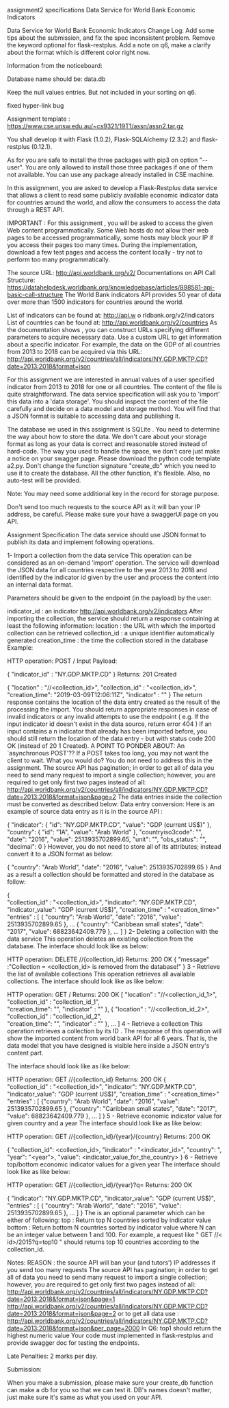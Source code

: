 assignment2 specifications
Data Service for World Bank Economic Indicators

Data Service for World Bank Economic Indicators
Change Log: Add some tips about the submission, and fix the spec inconsistent problem. Remove the keyword optional for flask-restplus. Add a note on q6, make a clarify about the format which is different color right now.

Information from the noticeboard:

Database name should be: data.db

Keep the null values entries. But not included in your sorting on q6.

fixed hyper-link bug

Assignment template : https://www.cse.unsw.edu.au/~cs9321/19T1/assn/assn2.tar.gz

You shall develop it with Flask (1.0.2), Flask-SQLAlchemy (2.3.2) and flask-restplus (0.12.1).

As for you are safe to install the three packages with pip3 on option "--user". You are only allowed to install those three packages if one of them not available. 
You can use any package already installed in CSE machine.

In this assignment, you are asked to develop a Flask-Restplus data service that allows a client to read some publicly available economic indicator data for countries around the world, and allow the consumers to access the data through a REST API.

IMPORTANT : For this assignment , you will be asked to access the given Web content programmatically. Some Web hosts do not allow their web pages to be accessed programmatically, some hosts may block your IP if you access their pages too many times. During the implementation, download a few test pages and access the content locally - try not to perform too many programmatically.

The source URL: http://api.worldbank.org/v2/
Documentations on API Call Structure: 
https://datahelpdesk.worldbank.org/knowledgebase/articles/898581-api-basic-call-structure
The World Bank indicators API provides 50 year of data over more than 1500 indicators for countries around the world.

List of indicators can be found at: http://api.w o rldbank.org/v2/indicators
List of countries can be found at: http://api.worldbank.org/v2/countries
As the documentation shows , you can construct URLs specifying different parameters to acquire necessary data. Use a custom URL to get information about a specific indicator. For example, the data on the GDP of all countries from 2013 to 2018 can be acquired via this URL: http://api.worldbank.org/v2/countries/all/indicators/NY.GDP.MKTP.CD?date=2013:2018&format=json

For this assignment we are interested in annual values of a user specified indicator from 2013 to 2018 for one or all countries. The content of the file is quite straightforward. The data service specification will ask you to 'import' this data into a 'data storage'. You should inspect the content of the file carefully and decide on a data model and storage method. You will find that a JSON format is suitable to accessing data and publishing it.

The database we used in this assignment is SQLite . You need to determine the way about how to store the data. We don't care about your storage format as long as your data is correct and reasonable stored instead of hard-code. The way you used to handle the space, we don't care just make a notice on your swagger page. Please download the python code template a2.py. Don't change the function signature "create_db" which you need to use it to create the database. All the other function, it's flexible. Also, no auto-test will be provided.

Note: You may need some additional key in the record for storage purpose.

Don't send too much requests to the source API as it will ban your IP address, be careful. Please make sure your have a swaggerUI page on you API.

Assignment Specification 
The data service should use JSON format to publish its data and implement following operations.

1- Import a collection from the data service
This operation can be considered as an on-demand 'import' operation. The service will download the JSON data for all countries respective to the year 2013 to 2018 and identified by the indicator id given by the user and process the content into an internal data format.

Parameters should be given to the endpoint (in the payload) by the user:

indicator_id : an indicator http://api.worldbank.org/v2/indicators
After importing the collection, the service should return a response containing at least the following information:
location : the URL with which the imported collection can be retrieved
collection_id : a unique identifier automatically generated
creation_time : the time the collection stored in the database
Example:

HTTP operation: POST /<collections>
Input Payload:

{ "indicator_id" : "NY.GDP.MKTP.CD" }
Returns: 201 Created

{ 
    "location" : "/<collections>/<collection_id>", 
    "collection_id" : "<collection_id>",  
    "creation_time": "2019-03-09T12:06:11Z",
    "indicator" : "<indicator>"
}
The return response contains the location of the data entry created as the result of the processing the import.
You should return appropriate responses in case of invalid indicators or any invalid attempts to use the endpoint ( e.g. If the input indicator id doesn't exist in the data source, return error 404 )
If an input contains a n indicator that already has been imported before, you should still return the location of the data entry - but with status code 200 OK (instead of 20 1 Created).
A POINT TO PONDER ABOUT: An `asynchronous POST'?? If a POST takes too long, you may not want the client to wait. What you would do? You do not need to address this in the assignment.
The source API has pagination; in order to get all of data you need to send many request to import a single collection; however, you are required to get only first two pages instead of all: 
http://api.worldbank.org/v2/countries/all/indicators/NY.GDP.MKTP.CD?date=2013:2018&format=json&page=2
The data entries inside the collection must be converted as described below:
Data entry conversion:
Here is an example of source data entry as it is in the source API :

{ 
   "indicator": { 
                  "id": "NY.GDP.MKTP.CD", 
                  "value": "GDP (current US$)" 
                }, 
    "country": { 
                  "id": "1A", 
                  "value": "Arab World" 
               }, 
    "countryiso3code": "", 
    "date": "2016", 
    "value": 2513935702899.65, 
    "unit": "", 
    "obs_status": "", 
    "decimal": 0 
}
However, you do not need to store all of its attributes; instead convert it to a JSON format as below:

{ 
  "country": "Arab World",
  "date": "2016",
  "value": 2513935702899.65
}
And as a result a collection should be formatted and stored in the database as follow:

{  
  "collection_id" : "<collection_id>",
  "indicator": "NY.GDP.MKTP.CD",
  "indicator_value": "GDP (current US$)",
  "creation_time" : "<creation_time>"
  "entries" : [
                { "country": "Arab World", "date": "2016",  "value": 2513935702899.65 },
                ...
                { "country": "Caribbean small states",  "date": "2017",  "value": 68823642409.779 },
                ...
              ]
}
2- Deleting a collection with the data service
This operation deletes an existing collection from the database. The interface should look like as below:

HTTP operation: DELETE /<collections>/{collection_id}
Returns: 200 OK 
{ 
    "message" :"Collection = <collection_id> is removed from the database!"
}
3 - Retrieve the list of available collections
This operation retrieves all available collections. The interface should look like as like below:

HTTP operation: GET /<collections>
Returns: 200 OK 
[
    "location" : "/<collections>/<collection_id_1>", 
    "collection_id" : "collection_id_1",  
    "creation_time": "<time>",
    "indicator" : "<indicator>"
    },
   { 
    "location" : "/<collections>/<collection_id_2>", 
    "collection_id" : "collection_id_2",  
    "creation_time": "<time>",
    "indicator" : "<indicator>"
   },
   ...
]
4 - Retrieve a collection
This operation retrieves a collection by its ID . The response of this operation will show the imported content from world bank API for all 6 years. That is, the data model that you have designed is visible here inside a JSON entry's content part.

The interface should look like as like below:

HTTP operation: GET /<collections>/{collection_id}
Returns: 200 OK 
{  
  "collection_id" : "<collection_id>",
  "indicator": "NY.GDP.MKTP.CD",
  "indicator_value": "GDP (current US$)",
  "creation_time" : "<creation_time>"
  "entries" : [
                {"country": "Arab World",  "date": "2016",  "value": 2513935702899.65 },
                {"country": "Caribbean small states",  "date": "2017",  "value": 68823642409.779 },
                ...
   ]
}
5 - Retrieve economic indicator value for given country and a year
The interface should look like as like below:

HTTP operation: GET /<collections>/{collection_id}/{year}/{country}
Returns: 200 OK

{ 
   "collection_id": <collection_id>,
   "indicator" : "<indicator_id>",
   "country": "<country>, 
   "year": "<year">,
   "value": <indicator_value_for_the_country>
}
6 - Retrieve top/bottom economic indicator values for a given year
The interface should look like as like below:

HTTP operation: GET /<collections>/{collection_id}/{year}?q=<query>
Returns: 200 OK

{ 
   "indicator": "NY.GDP.MKTP.CD",
   "indicator_value": "GDP (current US$)",
   "entries" : [
                  { 
                     "country": "Arab World",
                     "date": "2016",
                     "value": 2513935702899.65
                  },
                  ...
               ]
}
The <query> is an optional parameter which can be either of following: 
top<N> : Return top N countries sorted by indicator value
bottom<N> : Return bottom N countries sorted by indicator value
where N can be an integer value between 1 and 100. For example, a request like " GET /<collections>/< id>/2015?q=top10 " should returns top 10 countries according to the collection_id.

Notes:
REASON : the source API will ban your (and tutors') IP addresses if you send too many requests 
The source API has pagination; in order to get all of data you need to send many request to import a single collection; however, you are required to get only first two pages instead of all: 
http://api.worldbank.org/v2/countries/all/indicators/NY.GDP.MKTP.CD?date=2013:2018&format=json&page=1 
http://api.worldbank.org/v2/countries/all/indicators/NY.GDP.MKTP.CD?date=2013:2018&format=json&page=2 
or to get all data use : http://api.worldbank.org/v2/countries/all/indicators/NY.GDP.MKTP.CD?date=2013:2018&format=json&per_page=2000
In Q6: top1 should return the highest numeric value
Your code must implemented in flask-restplus and provide swagger doc for testing the endpoints.

Late Penalties: 
2 marks per day.


Submission:

When you make a submission, please make sure your create_db function can make a db for you so that we can test it. DB's names doesn't matter, just make sure it's same as what you used on your API.

